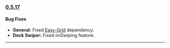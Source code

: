 ### [0.5.17](https://github.com/GeekyAnts/NativeBase/releases/tag/v0.5.17)

#### Bug Fixes
* **General:** Fixed [Easy-Grid](https://github.com/GeekyAnts/react-native-easy-grid) dependency.
* **Deck Swiper:** Fixed onSwiping feature.

<hr>
